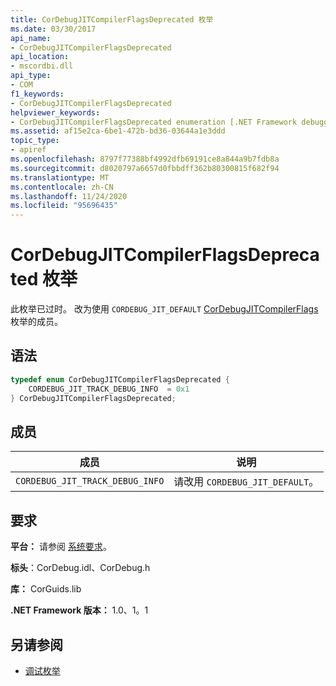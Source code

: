 ```yaml
---
title: CorDebugJITCompilerFlagsDeprecated 枚举
ms.date: 03/30/2017
api_name:
- CorDebugJITCompilerFlagsDeprecated
api_location:
- mscordbi.dll
api_type:
- COM
f1_keywords:
- CorDebugJITCompilerFlagsDeprecated
helpviewer_keywords:
- CorDebugJITCompilerFlagsDeprecated enumeration [.NET Framework debugging]
ms.assetid: af15e2ca-6be1-472b-bd36-03644a1e3ddd
topic_type:
- apiref
ms.openlocfilehash: 8797f77388bf4992dfb69191ce8a844a9b7fdb8a
ms.sourcegitcommit: d8020797a6657d0fbbdff362b80300815f682f94
ms.translationtype: MT
ms.contentlocale: zh-CN
ms.lasthandoff: 11/24/2020
ms.locfileid: "95696435"
---
```

# <a name="cordebugjitcompilerflagsdeprecated-enumeration"></a>CorDebugJITCompilerFlagsDeprecated 枚举

此枚举已过时。 改为使用 `CORDEBUG_JIT_DEFAULT` [CorDebugJITCompilerFlags](cordebugjitcompilerflags-enumeration.md) 枚举的成员。  
  
## <a name="syntax"></a>语法  
  
```cpp  
typedef enum CorDebugJITCompilerFlagsDeprecated {  
    CORDEBUG_JIT_TRACK_DEBUG_INFO  = 0x1  
} CorDebugJITCompilerFlagsDeprecated;  
```  
  
## <a name="members"></a>成员  
  
|成员|说明|  
|------------|-----------------|  
|`CORDEBUG_JIT_TRACK_DEBUG_INFO`|请改用 `CORDEBUG_JIT_DEFAULT`。|  
  
## <a name="requirements"></a>要求  

 **平台：** 请参阅 [系统要求](../../get-started/system-requirements.md)。  
  
 **标头**：CorDebug.idl、CorDebug.h  
  
 **库：** CorGuids.lib  
  
 **.NET Framework 版本：** 1.0、1。1  
  
## <a name="see-also"></a>另请参阅

- [调试枚举](debugging-enumerations.md)
